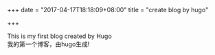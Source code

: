 +++
date = "2017-04-17T18:18:09+08:00"
title = "create blog by hugo"

+++

This is my first blog created by Hugo  
我的第一个博客，由hugo生成!

